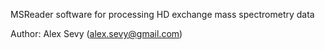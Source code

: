 MSReader software for processing HD exchange mass spectrometry data

Author: Alex Sevy (alex.sevy@gmail.com)
